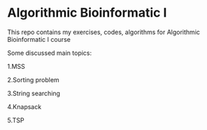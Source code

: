 # Algorithmic Bioinformatic I

This repo contains my exercises, codes, algorithms for Algorithmic Bioinformatic I course 

Some discussed main topics:

1.MSS

2.Sorting problem

3.String searching

4.Knapsack

5.TSP
